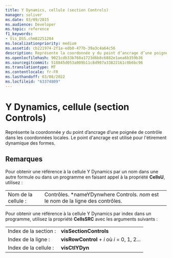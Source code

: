 ```yaml
---
title: Y Dynamics, cellule (section Controls)
manager: soliver
ms.date: 03/09/2015
ms.audience: Developer
ms.topic: reference
f1_keywords:
- Vis_DSS.chm82251284
ms.localizationpriority: medium
ms.assetid: cb221974-2f1a-edb0-477b-39a3c4a64c56
description: Représente la coordonnée y du point d’ancrage d’une poignée de contrôle dans les coordonnées locales. Le point d'ancrage est utilisé pour l'étirement dynamique des formes.
ms.openlocfilehash: 9021cdb33b768a1723d6b8c6882e1aea6b359b36
ms.sourcegitcommit: 518845d053a009b11c8d907a33822161c0b6bc96
ms.translationtype: MT
ms.contentlocale: fr-FR
ms.lasthandoff: 03/08/2022
ms.locfileid: "63374809"
---
```

# <a name="y-dynamics-cell-controls-section"></a>Y Dynamics, cellule (section Controls)

Représente la coordonnée  *y*  du point d’ancrage d’une poignée de contrôle dans les coordonnées locales. Le point d'ancrage est utilisé pour l'étirement dynamique des formes. 
  
## <a name="remarks"></a>Remarques

Pour obtenir une référence à la cellule Y Dynamics par un nom dans une autre formule ou dans un programme en faisant appel à la propriété **CellsU**, utilisez : 
  
|||
|:-----|:-----|
| Nom de la cellule :  <br/> | Contrôles.  *nameYDynwhere Controls.  *nom*  est le nom de la ligne des contrôles. |
   
Pour obtenir une référence à la cellule Y Dynamics par index dans un programme, utilisez la propriété **CellsSRC** avec les arguments suivants : 
  
|||
|:-----|:-----|
| Index de la section :  <br/> |**visSectionControls** <br/> |
| Index de la ligne :  <br/> |**visRowControl** +   *i* où *i* = 0, 1, 2... |
| Index de la cellule :  <br/> |**visCtlYDyn** <br/> |
   

